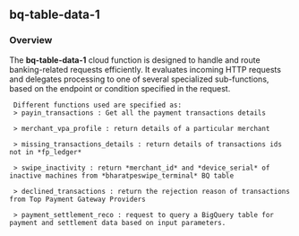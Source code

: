## bq-table-data-1

### Overview
The **bq-table-data-1** cloud function is designed to handle and route banking-related requests efficiently. It evaluates incoming HTTP requests and delegates processing to one of several specialized sub-functions, based on the endpoint or condition specified in the request.
     
     Different functions used are specified as:
     > payin_transactions : Get all the payment transactions details
     
     > merchant_vpa_profile : return details of a particular merchant

     > missing_transactions_details : return details of transactions ids not in *fp_ledger*

     > swipe_inactivity : return *merchant_id* and *device_serial* of inactive machines from *bharatpeswipe_terminal* BQ table

     > declined_transactions : return the rejection reason of transactions from Top Payment Gateway Providers

     > payment_settlement_reco : request to query a BigQuery table for payment and settlement data based on input parameters.
